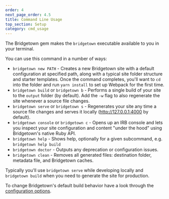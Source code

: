 ```yaml
---
order: 4
next_page_order: 4.5
title: Command Line Usage
top_section: Setup
category: cmd_usage
---
```


The Bridgetown gem makes the `bridgetown` executable available to you in your terminal.

You can use this command in a number of ways:

* `bridgetown new PATH` - Creates a new Bridgetown site with a default configuration
  at specified path, along with a typical site folder structure and starter
  templates. Once the command completes, you'll want to `cd` into the
  folder and run `yarn install` to set up Webpack for the first time.
* `bridgetown build` or `bridgetown b` - Performs a single build of your site to
  the `output` folder (by default). Add the `-w` flag to also regenerate the site
  whenever a source file changes.
* `bridgetown serve` or `bridgetown s` - Regenerates your site any time a source file
  changes and serves it locally (http://127.0.0.1:4000 by default).
* `bridgetown console` or `bridgetown c` - Opens up an IRB console and lets you
  inspect your site configuration and content "under the hood" using
  Bridgetown's native Ruby API.
* `bridgetown help` - Shows help, optionally for a given subcommand, e.g. `bridgetown help build`
* `bridgetown doctor` - Outputs any deprecation or configuration issues.
* `bridgetown clean` - Removes all generated files: destination folder, metadata file,  and Bridgetown caches.

Typically you'll use `bridgetown serve` while developing locally and
`bridgetown build` when you need to generate the site for production.

To change Bridgetown's default build behavior have a look through the [configuration options](/docs/configuration/).
